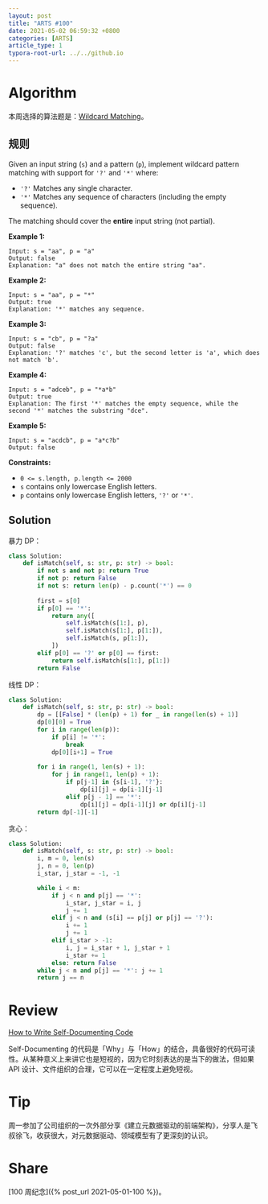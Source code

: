 ```yaml
---
layout: post
title: "ARTS #100"
date: 2021-05-02 06:59:32 +0800
categories: [ARTS]
article_type: 1
typora-root-url: ../../github.io
---
```



# Algorithm

本周选择的算法题是：[Wildcard Matching](https://leetcode.com/problems/wildcard-matching/)。


## 规则

Given an input string (`s`) and a pattern (`p`), implement wildcard pattern matching with support for `'?'` and `'*'` where:

- `'?'` Matches any single character.
- `'*'` Matches any sequence of characters (including the empty sequence).

The matching should cover the **entire** input string (not partial).

 

**Example 1:**

```
Input: s = "aa", p = "a"
Output: false
Explanation: "a" does not match the entire string "aa".
```

**Example 2:**

```
Input: s = "aa", p = "*"
Output: true
Explanation: '*' matches any sequence.
```

**Example 3:**

```
Input: s = "cb", p = "?a"
Output: false
Explanation: '?' matches 'c', but the second letter is 'a', which does not match 'b'.
```

**Example 4:**

```
Input: s = "adceb", p = "*a*b"
Output: true
Explanation: The first '*' matches the empty sequence, while the second '*' matches the substring "dce".
```

**Example 5:**

```
Input: s = "acdcb", p = "a*c?b"
Output: false
```

 

**Constraints:**

- `0 <= s.length, p.length <= 2000`
- `s` contains only lowercase English letters.
- `p` contains only lowercase English letters, `'?'` or `'*'`.

## Solution

暴力 DP：

```python
class Solution:
    def isMatch(self, s: str, p: str) -> bool:
        if not s and not p: return True
        if not p: return False
        if not s: return len(p) - p.count('*') == 0
        
        first = s[0]
        if p[0] == '*':
            return any([
                self.isMatch(s[1:], p),
                self.isMatch(s[1:], p[1:]),
                self.isMatch(s, p[1:]),
            ])
        elif p[0] == '?' or p[0] == first:
            return self.isMatch(s[1:], p[1:])
        return False
```

线性 DP：

```python
class Solution:
    def isMatch(self, s: str, p: str) -> bool:
        dp = [[False] * (len(p) + 1) for _ in range(len(s) + 1)]
        dp[0][0] = True
        for i in range(len(p)):
            if p[i] != '*':
                break
            dp[0][i+1] = True
        
        for i in range(1, len(s) + 1):
            for j in range(1, len(p) + 1):
                if p[j-1] in {s[i-1], '?'}:
                    dp[i][j] = dp[i-1][j-1]
                elif p[j - 1] == '*':
                    dp[i][j] = dp[i-1][j] or dp[i][j-1]
        return dp[-1][-1]
```

贪心：

```python
class Solution:
    def isMatch(self, s: str, p: str) -> bool:
        i, m = 0, len(s)
        j, n = 0, len(p)
        i_star, j_star = -1, -1

        while i < m:
            if j < n and p[j] == '*':
                i_star, j_star = i, j
                j += 1
            elif j < n and (s[i] == p[j] or p[j] == '?'):
                i += 1
                j += 1
            elif i_star > -1:
                i, j = i_star + 1, j_star + 1
                i_star += 1
            else: return False
        while j < n and p[j] == '*': j += 1
        return j == n
```

# Review

[How to Write Self-Documenting Code](https://medium.com/geekculture/how-to-write-self-documenting-code-76cb0eae2e6)

Self-Documenting 的代码是「Why」与「How」的结合，具备很好的代码可读性。从某种意义上来讲它也是短视的，因为它时刻表达的是当下的做法，但如果 API 设计、文件组织的合理，它可以在一定程度上避免短视。

# Tip

周一参加了公司组织的一次外部分享《建立元数据驱动的前端架构》，分享人是飞叔徐飞，收获很大，对元数据驱动、领域模型有了更深刻的认识。

# Share

[100 周纪念]({% post_url 2021-05-01-100 %})。